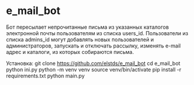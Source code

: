 # e_mail_bot

Бот пересылает непрочитанные письма из указанных каталогов электронной почты пользователям из списка users_id. 
Пользователи из списка admins_id могут добавлять новых пользователей и администраторов, запускать и отключать рассылку,
изменять e-mail адрес и каталоги, из которых собираются письма.

Установка:
git clone https://github.com/elstds/e_mail_bot
cd e_mail_bot
python ini.py
python -m venv venv
source venv/bin/activate
pip install -r requirements.txt
python main.py
